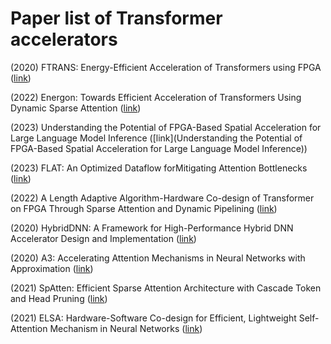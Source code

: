 
# Paper list of Transformer accelerators

(2020) FTRANS: Energy-Efficient Acceleration of Transformers using FPGA ([link](https://arxiv.org/pdf/2007.08563.pdf))

(2022) Energon: Towards Efficient Acceleration of Transformers Using Dynamic Sparse Attention ([link](https://arxiv.org/pdf/2110.09310.pdf))

(2023) Understanding the Potential of FPGA-Based Spatial Acceleration for Large Language Model Inference ([link](Understanding the Potential of FPGA-Based Spatial Acceleration for Large Language Model Inference))

(2023) FLAT: An Optimized Dataflow forMitigating Attention Bottlenecks ([link](https://people.csail.mit.edu/suvinay/pubs/2023.flat.asplos.pdf))

(2022) A Length Adaptive Algorithm-Hardware Co-design of Transformer on FPGA Through Sparse Attention and Dynamic Pipelining ([link](https://arxiv.org/pdf/2208.03646.pdf))

(2020) HybridDNN: A Framework for High-Performance Hybrid DNN Accelerator Design and Implementation ([link](https://arxiv.org/pdf/2004.03804.pdf))

(2020) A3: Accelerating Attention Mechanisms in Neural Networks with Approximation ([link](https://arxiv.org/pdf/2002.10941.pdf))

(2021) SpAtten: Efficient Sparse Attention Architecture with Cascade Token and Head Pruning ([link](https://arxiv.org/pdf/2012.09852.pdf))

(2021) ELSA: Hardware-Software Co-design for Efficient, Lightweight Self-Attention Mechanism in Neural Networks ([link](https://taejunham.github.io/data/elsa_isca21.pdf))
